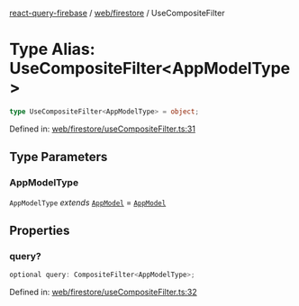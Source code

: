 [react-query-firebase](../../../modules.md) / [web/firestore](../index.md) / UseCompositeFilter

# Type Alias: UseCompositeFilter\<AppModelType\>

```ts
type UseCompositeFilter<AppModelType> = object;
```

Defined in: [web/firestore/useCompositeFilter.ts:31](https://github.com/vpishuk/react-query-firebase/blob/10e2945f75363a784c3dfc0e90b9f7a489dcc848/web/firestore/useCompositeFilter.ts#L31)

## Type Parameters

### AppModelType

`AppModelType` *extends* [`AppModel`](../../../types/type-aliases/AppModel.md) = [`AppModel`](../../../types/type-aliases/AppModel.md)

## Properties

### query?

```ts
optional query: CompositeFilter<AppModelType>;
```

Defined in: [web/firestore/useCompositeFilter.ts:32](https://github.com/vpishuk/react-query-firebase/blob/10e2945f75363a784c3dfc0e90b9f7a489dcc848/web/firestore/useCompositeFilter.ts#L32)
